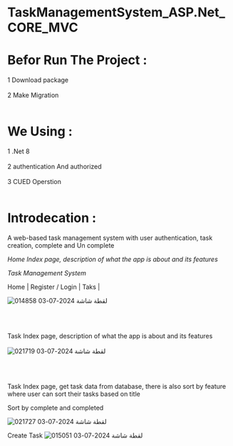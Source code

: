
# TaskManagementSystem_ASP.Net_CORE_MVC
# Befor Run The Project :

1 Download package <br></br>
2 Make Migration <br></br>

# We Using :
1 .Net 8 <br></br>
2 authentication And authorized <br></br>
3 CUED Operstion <br></br>

# Introdecation : 
A web-based task management system with user authentication, task creation, complete and Un complete 

*Home Index page, description of what the app is about and its features*

*Task Management System*

Home | Register / Login | Taks | 

![لقطة شاشة 2024-07-03 014858](https://github.com/Ahmed-BS10/opp/assets/157908930/d228aa5b-eff6-493f-ae5a-e557f7434833)


<br></br>

Task Index page, description of what the app is about and its features
<br></br>
![لقطة شاشة 2024-07-03 021719](https://github.com/Ahmed-BS10/opp/assets/157908930/33799a24-7889-42a9-8af5-383117d8e219)

<br></br>

Task Index page, get task data from database, there is also sort by feature where user can sort their tasks based on title <p></p>
Sort by complete and completed  <p></p>
![لقطة شاشة 2024-07-03 021727](https://github.com/Ahmed-BS10/opp/assets/157908930/7578e18e-5858-40c7-921d-296b290c6f83)

Create Task
![لقطة شاشة 2024-07-03 015051](https://github.com/Ahmed-BS10/opp/assets/157908930/5a580fbc-4f40-4ede-9cfd-e513d04614cc)

<br></br>
